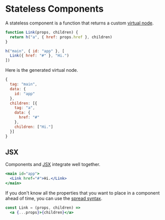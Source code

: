 # Stateless Components

A stateless component is a function that returns a custom [virtual node](/docs/core.md#virtual-nodes).

```js
function Link(props, children) {
  return h("a", { href: props.href }, children)
}

h("main", { id: "app" }, [
  Link({ href: "#" }, "Hi.")
])
```

Here is the generated virtual node.

```js
{
  tag: "main",
  data: {
    id: "app"
  },
  children: [{
    tag: "a",
    data: {
      href: "#"
    },
    children: ["Hi."]
  }]
}
```

## JSX

Components and [JSX](/docs/jsx.md) integrate well together.

```jsx
<main id="app">
  <Link href="#">Hi.</Link>
</main>
```

If you don't know all the properties that you want to place in a component ahead of time, you can use the [spread syntax](https://developer.mozilla.org/en-US/docs/Web/JavaScript/Reference/Operators/Spread_operator).

```jsx
const Link = (props, children) =>
  <a {...props}>{children}</a>
```

